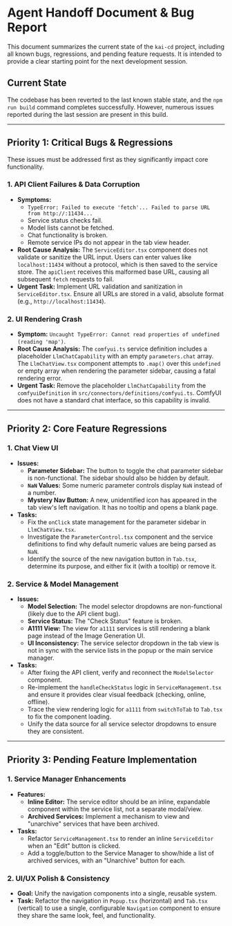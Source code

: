 # Agent Handoff Document & Bug Report

This document summarizes the current state of the `kai-cd` project, including all known bugs, regressions, and pending feature requests. It is intended to provide a clear starting point for the next development session.

## Current State
The codebase has been reverted to the last known stable state, and the `npm run build` command completes successfully. However, numerous issues reported during the last session are present in this build.

---

## **Priority 1: Critical Bugs & Regressions**

These issues must be addressed first as they significantly impact core functionality.

### 1. **API Client Failures & Data Corruption**
- **Symptoms:**
    - `TypeError: Failed to execute 'fetch'... Failed to parse URL from http://:11434...`
    - Service status checks fail.
    - Model lists cannot be fetched.
    - Chat functionality is broken.
    - Remote service IPs do not appear in the tab view header.
- **Root Cause Analysis:** The `ServiceEditor.tsx` component does not validate or sanitize the URL input. Users can enter values like `localhost:11434` without a protocol, which is then saved to the service store. The `apiClient` receives this malformed base URL, causing all subsequent `fetch` requests to fail.
- **Urgent Task:** Implement URL validation and sanitization in `ServiceEditor.tsx`. Ensure all URLs are stored in a valid, absolute format (e.g., `http://localhost:11434`).

### 2. **UI Rendering Crash**
- **Symptom:** `Uncaught TypeError: Cannot read properties of undefined (reading 'map')`.
- **Root Cause Analysis:** The `comfyui.ts` service definition includes a placeholder `LlmChatCapability` with an empty `parameters.chat` array. The `LlmChatView.tsx` component attempts to `.map()` over this `undefined` or empty array when rendering the parameter sidebar, causing a fatal rendering error.
- **Urgent Task:** Remove the placeholder `LlmChatCapability` from the `comfyuiDefinition` in `src/connectors/definitions/comfyui.ts`. ComfyUI does not have a standard chat interface, so this capability is invalid.

---

## **Priority 2: Core Feature Regressions**

### 1. **Chat View UI**
- **Issues:**
    - **Parameter Sidebar:** The button to toggle the chat parameter sidebar is non-functional. The sidebar should also be hidden by default.
    - **`NaN` Values:** Some numeric parameter controls display `NaN` instead of a number.
    - **Mystery Nav Button:** A new, unidentified icon has appeared in the tab view's left navigation. It has no tooltip and opens a blank page.
- **Tasks:**
    - Fix the `onClick` state management for the parameter sidebar in `LlmChatView.tsx`.
    - Investigate the `ParameterControl.tsx` component and the service definitions to find why default numeric values are being parsed as `NaN`.
    - Identify the source of the new navigation button in `Tab.tsx`, determine its purpose, and either fix it (with a tooltip) or remove it.

### 2. **Service & Model Management**
- **Issues:**
    - **Model Selection:** The model selector dropdowns are non-functional (likely due to the API client bug).
    - **Service Status:** The "Check Status" feature is broken.
    - **A1111 View:** The view for `a1111` services is still rendering a blank page instead of the Image Generation UI.
    - **UI Inconsistency:** The service selector dropdown in the tab view is not in sync with the service lists in the popup or the main service manager.
- **Tasks:**
    - After fixing the API client, verify and reconnect the `ModelSelector` component.
    - Re-implement the `handleCheckStatus` logic in `ServiceManagement.tsx` and ensure it provides clear visual feedback (checking, online, offline).
    - Trace the view rendering logic for `a1111` from `switchToTab` to `Tab.tsx` to fix the component loading.
    - Unify the data source for all service selector dropdowns to ensure they are consistent.

---

## **Priority 3: Pending Feature Implementation**

### 1. **Service Manager Enhancements**
- **Features:**
    - **Inline Editor:** The service editor should be an inline, expandable component within the service list, not a separate modal/view.
    - **Archived Services:** Implement a mechanism to view and "unarchive" services that have been archived.
- **Tasks:**
    - Refactor `ServiceManagement.tsx` to render an inline `ServiceEditor` when an "Edit" button is clicked.
    - Add a toggle/button to the Service Manager to show/hide a list of archived services, with an "Unarchive" button for each.

### 2. **UI/UX Polish & Consistency**
- **Goal:** Unify the navigation components into a single, reusable system.
- **Task:** Refactor the navigation in `Popup.tsx` (horizontal) and `Tab.tsx` (vertical) to use a single, configurable `Navigation` component to ensure they share the same look, feel, and functionality. 